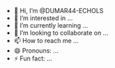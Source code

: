 - 👋 Hi, I’m @DUMAR44-ECHOLS
- 👀 I’m interested in ...
- 🌱 I’m currently learning ...
- 💞️ I’m looking to collaborate on ...
- 📫 How to reach me ...
- 😄 Pronouns: ...
- ⚡ Fun fact: ...

<!---
DUMAR44-ECHOLS/DUMAR44-ECHOLS is a ✨ special ✨ repository because its `README.md` (this file) appears on your GitHub profile.
You can click the Preview link to take a look at your changes.
--->
